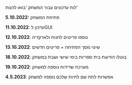 לוח עדכונים עבור המשחק 'בואו להנות'


**5.10.2022:** פתיחת המשחק

**11.10.2022**: עדכון לGUI

**12.10.2022**: נוספו פריטים לחנות ולארקדיה

**13.10.2022**: שינוי מסך הפתיחה + פריטים חדשים

**18.10.2022**: בוטלו הודעות בית ספריות בימי שישי ושבת במשחק

**19.10.2022**: מערכת שדידות נוספה למשחק

**4.5.2023**: אפשרות לתת שם לחיות שלכם נוספה למשחק




